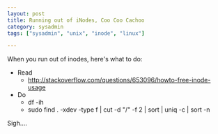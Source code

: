 ```yaml
---
layout: post
title: Running out of iNodes, Coo Coo Cachoo
category: sysadmin
tags: ["sysadmin", "unix", "inode", "linux"]

---
```

When you run out of inodes, here's what to do:

* Read
  * http://stackoverflow.com/questions/653096/howto-free-inode-usage
* Do
  * df -ih
  * sudo find . -xdev -type f | cut -d "/" -f 2 | sort | uniq -c | sort -n

Sigh….